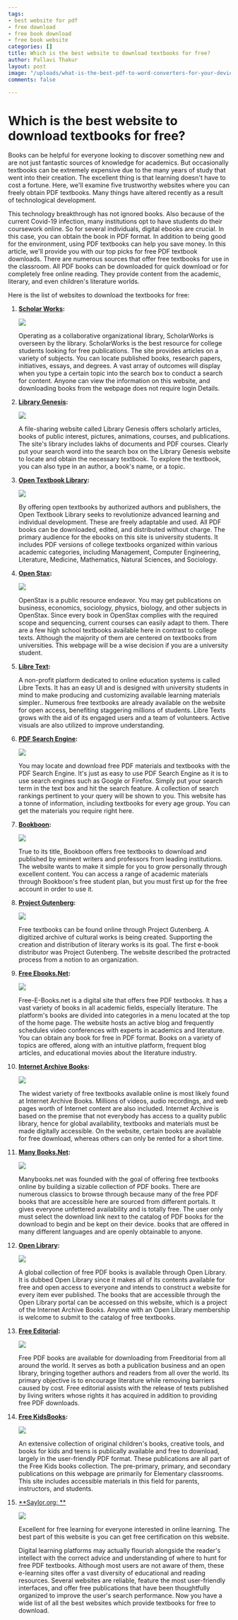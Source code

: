 ```yaml
---
tags:
- best website for pdf
- free download
- free book download
- free book website
categories: []
title: Which is the best website to download textbooks for free?
author: Pallavi Thakur
layout: post
image: "/uploads/what-is-the-best-pdf-to-word-converters-for-your-devices-1.png"
comments: false

---
```

# **Which is the best website to download textbooks for free?**

Books can be helpful for everyone looking to discover something new and are not just fantastic sources of knowledge for academics. But occasionally textbooks can be extremely expensive due to the many years of study that went into their creation. The excellent thing is that learning doesn't have to cost a fortune. Here, we'll examine five trustworthy websites where you can freely obtain PDF textbooks. Many things have altered recently as a result of technological development. 

This technology breakthrough has not ignored books. Also because of the current Covid-19 infection, many institutions opt to have students do their coursework online. So for several individuals, digital ebooks are crucial. In this case, you can obtain the book in PDF format. In addition to being good for the environment, using PDF textbooks can help you save money. In this article, we'll provide you with our top picks for free PDF textbook downloads. There are numerous sources that offer free textbooks for use in the classroom. All PDF books can be downloaded for quick download or for completely free online reading. They provide content from the academic, literary, and even children's literature worlds.

Here is the list of websites to download the textbooks for free:

 1. [**Scholar Works**](https://open.umn.edu/opentextbooks/)**:** 

    ![](/uploads/screenshot-2.png)

    Operating as a collaborative organizational library, ScholarWorks is overseen by the library. ScholarWorks is the best resource for college students looking for free publications. The site provides articles on a variety of subjects. You can locate published books, research papers, initiatives, essays, and degrees. A vast array of outcomes will display when you type a certain topic into the search box to conduct a search for content. Anyone can view the information on this website, and downloading books from the webpage does not require login Details.
 2. [**Library Genesis**](http://gen.lib.rus.ec/)**:** 

    ![](/uploads/screenshot-3.png)

    A file-sharing website called Library Genesis offers scholarly articles, books of public interest, pictures, animations, courses, and publications. The site's library includes lakhs of documents and PDF courses. Clearly put your search word into the search box on the Library Genesis website to locate and obtain the necessary textbook. To explore the textbook, you can also type in an author, a book's name, or a topic.
 3. [**Open Textbook Library**](https://open.umn.edu/opentextbooks)**:** 

    ![](/uploads/screenshot-4.png)

    By offering open textbooks by authorized authors and publishers, the Open Textbook Library seeks to revolutionize advanced learning and individual development. These are freely adaptable and used. All PDF books can be downloaded, edited, and distributed without charge. The primary audience for the ebooks on this site is university students. It includes PDF versions of college textbooks organized within various academic categories, including Management, Computer Engineering, Literature, Medicine, Mathematics, Natural Sciences, and Sociology.
 4. [**Open Stax**](https://openstax.org/)**:** 

    ![](/uploads/screenshot-5.png)

    OpenStax is a public resource endeavor. You may get publications on business, economics, sociology, physics, biology, and other subjects in OpenStax. Since every book in OpenStax complies with the required scope and sequencing, current courses can easily adapt to them. There are a few high school textbooks available here in contrast to college texts. Although the majority of them are centered on textbooks from universities. This webpage will be a wise decision if you are a university student.
 5. [**Libre Text**](https://libretexts.org/)**:** 

    A non-profit platform dedicated to online education systems is called Libre Texts. It has an easy UI and is designed with university students in mind to make producing and customizing available learning materials simpler.. Numerous free textbooks are already available on the website for open access, benefiting staggering millions of students. Libre Texts grows with the aid of its engaged users and a team of volunteers. Active visuals are also utilized to improve understanding.
 6. [**PDF Search Engine**](https://www.pdfsearchengine.net/)**:** 

    ![](/uploads/screenshot-7.png)

    You may locate and download free PDF materials and textbooks with the PDF Search Engine. It's just as easy to use PDF Search Engine as it is to use search engines such as Google or Firefox. Simply put your search term in the text box and hit the search feature. A collection of search rankings pertinent to your query will be shown to you. This website has a tonne of information, including textbooks for every age group. You can get the materials you require right here.
 7. [**Bookboon**](https://bookboon.com/)**:** 

    ![](/uploads/screenshot-8.png)

    True to its title, Bookboon offers free textbooks to download and published by eminent writers and professors from leading institutions. The website wants to make it simple for you to grow personally through excellent content. You can access a range of academic materials through Bookboon's free student plan, but you must first up for the free account in order to use it.
 8. [**Project Gutenberg**](https://www.gutenberg.org/)**:** 

    ![](/uploads/screenshot-9.png)

    Free textbooks can be found online through Project Gutenberg. A digitized archive of cultural works is being created. Supporting the creation and distribution of literary works is its goal. The first e-book distributor was Project Gutenberg. The website described the protracted process from a notion to an organization.
 9. [**Free Ebooks.Net**](https://www.free-ebooks.net/)**:** 

    ![](/uploads/screenshot-10.png)

    Free-E-Books.net is a digital site that offers free PDF textbooks. It has a vast variety of books in all academic fields, especially literature. The platform's books are divided into categories in a menu located at the top of the home page. The website hosts an active blog and frequently schedules video conferences with experts in academics and literature. You can obtain any book for free in PDF format. Books on a variety of topics are offered, along with an intuitive platform, frequent blog articles, and educational movies about the literature industry.
10. [**Internet Archive Books**](https://archive.org/details/books)**:**

    ![](/uploads/screenshot-11.png)

    The widest variety of free textbooks available online is most likely found at Internet Archive Books. Millions of videos, audio recordings, and web pages worth of Internet content are also included. Internet Archive is based on the premise that not everybody has access to a quality public library, hence for global availability, textbooks and materials must be made digitally accessible. On the website, certain books are available for free download, whereas others can only be rented for a short time.
11. [**Many Books.Net**](https://manybooks.net/)**:** 

    ![](/uploads/screenshot-12.png)

    Manybooks.net was founded with the goal of offering free textbooks online by building a sizable collection of PDF books. There are numerous classics to browse through because many of the free PDF books that are accessible here are sourced from different portals. It gives everyone unfettered availability and is totally free. The user only must select the download link next to the catalog of PDF books for the download to begin and be kept on their device. books that are offered in many different languages and are openly obtainable to anyone.
12. [**Open Library**](https://openlibrary.org/)**:** 

    ![](/uploads/screenshot-13.png)

    A global collection of free PDF books is available through Open Library. It is dubbed Open Library since it makes all of its contents available for free and open access to everyone and intends to construct a website for every item ever published. The books that are accessible through the Open Library portal can be accessed on this website, which is a project of the Internet Archive Books. Anyone with an Open Library membership is welcome to submit to the catalog of free textbooks.
13. [**Free Editorial**](https://freeditorial.com/)**:** 

    ![](/uploads/screenshot-14.png)

    Free PDF books are available for downloading from Freeditorial from all around the world. It serves as both a publication business and an open library, bringing together authors and readers from all over the world. Its primary objective is to encourage literature while removing barriers caused by cost. Free editorial assists with the release of texts published by living writers whose rights it has acquired in addition to providing free PDF downloads.
14. [**Free KidsBooks**](https://freekidsbooks.org/)**:** 

    ![](/uploads/screenshot-15.png)

    An extensive collection of original children's books, creative tools, and books for kids and teens is publically available and free to download, largely in the user-friendly PDF format. These publications are all part of the Free Kids books collection. The pre-primary, primary, and secondary publications on this webpage are primarily for Elementary classrooms. This site includes accessible materials in this field for parents, instructors, and students.
15. [**Saylor.org: **](https://saylor.org/)

    ![](/uploads/screenshot-16.png)

    Excellent for free learning for everyone interested in online learning. The best part of this website is you can get free certification on this website.

    Digital learning platforms may actually flourish alongside the reader's intellect with the correct advice and understanding of where to hunt for free PDF textbooks. Although most users are not aware of them, these e-learning sites offer a vast diversity of educational and reading resources. Several websites are reliable, feature the most user-friendly interfaces, and offer free publications that have been thoughtfully organized to improve the user's search performance. Now you have a wide list of all the best websites which provide textbooks for free to download.